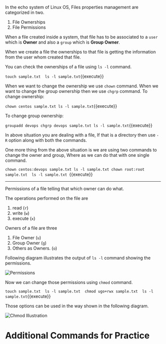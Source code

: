 In the echo system of Linux OS, Files properties management are categorized in two.

  1. File Ownerships
  2. File Permissions 


When a file created inside a system, that file has to be associated to a `user` which is **Owner** and also a `group` which is **Group Owner**.

When we create a file the ownerships to that file is getting the information from the user whom created that file. 

You can check the ownerships of a file using `ls -l` command.

`
touch sample.txt 
ls -l sample.txt
`{{execute}}

When we want to change the ownership we use `chown` command.
When we want to change the group ownership then we use `chgrp` command.
To change ownership:

`
chown centos sample.txt
ls -l sample.txt
`{{execute}}


To change group ownership:

`
groupadd devops
chgrp devops sample.txt
ls -l sample.txt
`{{execute}}

In above situation you are dealing with a file, If that is a directory then use `-R` option along with both the commands.

One more thing from the above situation is we are using two commands to change the owner and group, Where as we can do that with one single command.

`
chown centos:devops sample.txt
ls -l sample.txt
chown root:root sample.txt 
ls -l sample.txt 
`{{execute}}


----

Permissions of a file telling that which owner can do what.

The operations performed on the file are 
  1. read (`r`)
  2. write (`w`)
  3. execute (`x`)

Owners of a file are three
  1. File Owner (`u`)
  2. Group Owner (`g`)
  3. Others as Owners. (`o`) 


Following diagram illustrates the output of `ls -l` command showing the permissions.

![Permissions](https://github.com/devopstrainings/linux-basics-katakoda/raw/master/linux-adminstration/images/permissions.jpeg)

Now we can change those permissions using `chmod` command.

`
touch sample.txt 
ls -l sample.txt 
chmod ugo+rwx sample.txt 
ls -l sample.txt
`{{execute}}

Those options can be used in the way shown in the following diagram.

![Chmod Illustration](https://github.com/devopstrainings/linux-basics-katakoda/blob/master/linux-adminstration/images/permissions.jpeg)



# Additional Commands for Practice
